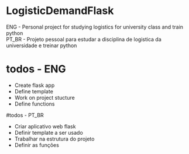 # LogisticDemandFlask
ENG - Personal project for studying logistics for university class and train python <br/>
PT_BR - Projeto pessoal para estudar a disciplina de logistica da universidade e treinar python
# todos - ENG
- Create flask app
- Define template
- Work on project stucture
- Define functions

#todos - PT_BR
- Criar aplicativo web flask
- Definir template a ser usado
- Trabalhar na estrutura do projeto
- Definir as funções

